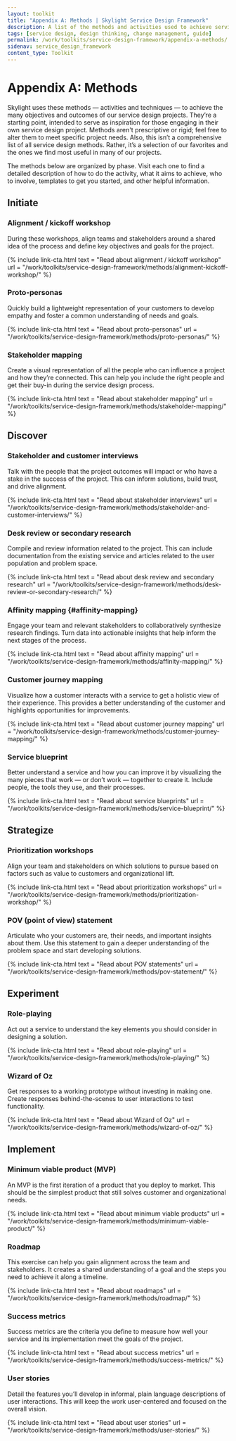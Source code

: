 ```yaml
---
layout: toolkit
title: "Appendix A: Methods | Skylight Service Design Framework"
description: A list of the methods and activities used to achieve service design outcomes in each phase of a project.
tags: [service design, design thinking, change management, guide]
permalink: /work/toolkits/service-design-framework/appendix-a-methods/
sidenav: service_design_framework
content_type: Toolkit
---
```


# Appendix A: Methods

Skylight uses these methods — activities and techniques — to achieve the many objectives and outcomes of our service design projects. They’re a starting point, intended to serve as inspiration for those engaging in their own service design project. Methods aren't prescriptive or rigid; feel free to alter them to meet specific project needs. Also, this isn’t a comprehensive list of all service design methods. Rather, it’s a selection of our favorites and the ones we find most useful in many of our projects.

The methods below are organized by phase. Visit each one to find a detailed description of how to do the activity, what it aims to achieve, who to involve, templates to get you started, and other helpful information.

## Initiate

### Alignment / kickoff workshop

During these workshops, align teams and stakeholders around a shared idea of the process and define key objectives and goals for the project.

{% include link-cta.html
  text = "Read about alignment / kickoff workshop"
  url = "/work/toolkits/service-design-framework/methods/alignment-kickoff-workshop/"
%}

### Proto-personas

Quickly build a lightweight representation of your customers to develop empathy and foster a common understanding of needs and goals.

{% include link-cta.html
  text = "Read about proto-personas"
  url = "/work/toolkits/service-design-framework/methods/proto-personas/"
%}

### Stakeholder mapping

Create a visual representation of all the people who can influence a project and how they’re connected. This can help you include the right people and get their buy-in during the service design process.

{% include link-cta.html
  text = "Read about stakeholder mapping"
  url = "/work/toolkits/service-design-framework/methods/stakeholder-mapping/"
%}

## Discover

### Stakeholder and customer interviews

Talk with the people that the project outcomes will impact or who have a stake in the success of the project. This can inform solutions, build trust, and drive alignment.

{% include link-cta.html
  text = "Read about stakeholder interviews"
  url = "/work/toolkits/service-design-framework/methods/stakeholder-and-customer-interviews/"
%}

### Desk review or secondary research

Compile and review information related to the project. This can include documentation from the existing service and articles related to the user population and problem space.

{% include link-cta.html
  text = "Read about desk review and secondary research"
  url = "/work/toolkits/service-design-framework/methods/desk-review-or-secondary-research/"
%}

### Affinity mapping {#affinity-mapping}

Engage your team and relevant stakeholders to collaboratively synthesize research findings. Turn data into actionable insights that help inform the next stages of the process.

{% include link-cta.html
  text = "Read about affinity mapping"
  url = "/work/toolkits/service-design-framework/methods/affinity-mapping/"
%}

### Customer journey mapping

Visualize how a customer interacts with a service to get a holistic view of their experience. This provides a better understanding of the customer and highlights opportunities for improvements.

{% include link-cta.html
  text = "Read about customer journey mapping"
  url = "/work/toolkits/service-design-framework/methods/customer-journey-mapping/"
%}

### Service blueprint

Better understand a service and how you can improve it by visualizing the many pieces that work — or don’t work — together to create it. Include people, the tools they use, and their processes.

{% include link-cta.html
  text = "Read about service blueprints"
  url = "/work/toolkits/service-design-framework/methods/service-blueprint/"
%}

## Strategize

### Prioritization workshops

Align your team and stakeholders on which solutions to pursue based on factors such as value to customers and organizational lift.

{% include link-cta.html
  text = "Read about prioritization workshops"
  url = "/work/toolkits/service-design-framework/methods/prioritization-workshop/"
%}

### POV (point of view) statement

Articulate who your customers are, their needs, and important insights about them. Use this statement to gain a deeper understanding of the problem space and start developing solutions.

{% include link-cta.html
  text = "Read about POV statements"
  url = "/work/toolkits/service-design-framework/methods/pov-statement/"
%}

## Experiment

### Role-playing

Act out a service to understand the key elements you should consider in designing a solution.

{% include link-cta.html
  text = "Read about role-playing"
  url = "/work/toolkits/service-design-framework/methods/role-playing/"
%}

### Wizard of Oz

Get responses to a working prototype without investing in making one. Create responses behind-the-scenes to user interactions to test functionality.

{% include link-cta.html
  text = "Read about Wizard of Oz"
  url = "/work/toolkits/service-design-framework/methods/wizard-of-oz/"
%}

## Implement

### Minimum viable product (MVP)

An MVP is the first iteration of a product that you deploy to market. This should be the simplest product that still solves customer and organizational needs.

{% include link-cta.html
  text = "Read about minimum viable products"
  url = "/work/toolkits/service-design-framework/methods/minimum-viable-product/"
%}

### Roadmap

This exercise can help you gain alignment across the team and stakeholders. It creates a shared understanding of a goal and the steps you need to achieve it along a timeline.

{% include link-cta.html
  text = "Read about roadmaps"
  url = "/work/toolkits/service-design-framework/methods/roadmap/"
%}

### Success metrics

Success metrics are the criteria you define to measure how well your service and its implementation meet the goals of the project.

{% include link-cta.html
  text = "Read about success metrics"
  url = "/work/toolkits/service-design-framework/methods/success-metrics/"
%}

### User stories

Detail the features you’ll develop in informal, plain language descriptions of user interactions. This will keep the work user-centered and focused on the overall vision.

{% include link-cta.html
  text = "Read about user stories"
  url = "/work/toolkits/service-design-framework/methods/user-stories/"
%}
